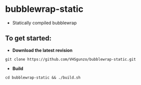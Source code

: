 # bubblewrap-static
* Statically compiled bubblewrap
## To get started:
* **Download the latest revision**
```
git clone https://github.com/VHSgunzo/bubblewrap-static.git
```
* **Build**
```
cd bubblewrap-static && ./build.sh
```

